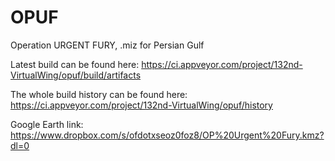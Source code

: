 # OPUF

Operation URGENT FURY, .miz for Persian Gulf


Latest build can be found here: https://ci.appveyor.com/project/132nd-VirtualWing/opuf/build/artifacts

The whole build history can be found here: https://ci.appveyor.com/project/132nd-VirtualWing/opuf/history

Google Earth link: https://www.dropbox.com/s/ofdotxseoz0foz8/OP%20Urgent%20Fury.kmz?dl=0

